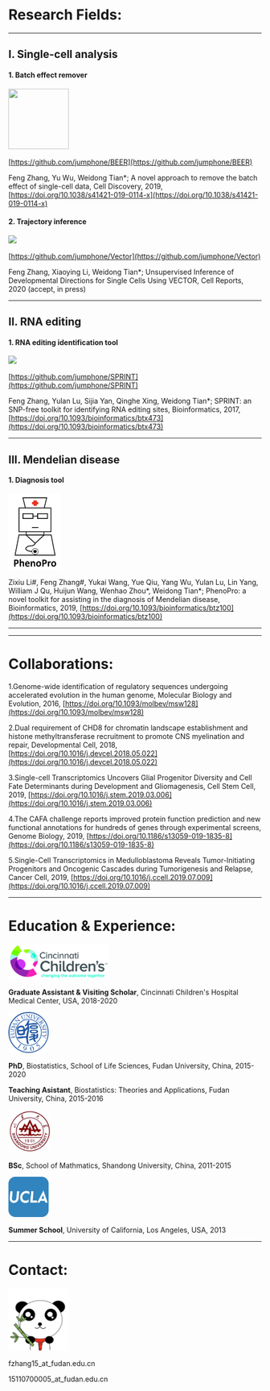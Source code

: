 # Research Fields:

---------------------------------------

## I. Single-cell analysis

#### 1. Batch effect remover
<img src="https://raw.githubusercontent.com/jumphone/BEER/master/DATA/BEER_LOGO.png?raw=true" width="120" height="120">

[https://github.com/jumphone/BEER](https://github.com/jumphone/BEER)

Feng Zhang, Yu Wu, Weidong Tian*; A novel approach to remove the batch effect of single-cell data, Cell Discovery, 2019, [https://doi.org/10.1038/s41421-019-0114-x](https://doi.org/10.1038/s41421-019-0114-x)

#### 2. Trajectory inference
<img src="https://github.com/jumphone/BEER/raw/master/DATA/Vector_LOGO.png" width="130" >

[https://github.com/jumphone/Vector](https://github.com/jumphone/Vector)

Feng Zhang, Xiaoying Li, Weidong Tian*; Unsupervised Inference of Developmental Directions for Single Cells Using VECTOR, Cell Reports, 2020 (accept, in press)

---------------------------------------

## II. RNA editing

#### 1. RNA editing identification tool
<img src="https://github.com/jumphone/SPRINT/blob/master/data/LOGO.png?raw=true" width="120" >

[https://github.com/jumphone/SPRINT](https://github.com/jumphone/SPRINT)

Feng Zhang, Yulan Lu, Sijia Yan, Qinghe Xing, Weidong Tian*; SPRINT: an SNP-free toolkit for identifying RNA editing sites, Bioinformatics, 2017, [https://doi.org/10.1093/bioinformatics/btx473](https://doi.org/10.1093/bioinformatics/btx473)

---------------------------------------

## III. Mendelian disease

#### 1. Diagnosis tool
<img src="https://github.com/jumphone/jumphone.github.io/blob/master/img/phenopro_logo.png?raw=true" width="105" height="150">

Zixiu Li#, Feng Zhang#, Yukai Wang, Yue Qiu, Yang Wu, Yulan Lu, Lin Yang, William J Qu, Huijun Wang, Wenhao Zhou\*, Weidong Tian*; PhenoPro: a novel toolkit for assisting in the diagnosis of Mendelian disease, Bioinformatics, 2019, [https://doi.org/10.1093/bioinformatics/btz100](https://doi.org/10.1093/bioinformatics/btz100)

---------------------------------------



---------------------------------------

# Collaborations:

1.Genome-wide identification of regulatory sequences undergoing accelerated evolution in the human genome, Molecular Biology and Evolution, 2016, [https://doi.org/10.1093/molbev/msw128](https://doi.org/10.1093/molbev/msw128)

2.Dual requirement of CHD8 for chromatin landscape establishment and histone methyltransferase recruitment to promote CNS myelination and repair, Developmental Cell, 2018, [https://doi.org/10.1016/j.devcel.2018.05.022](https://doi.org/10.1016/j.devcel.2018.05.022)

3.Single-cell Transcriptomics Uncovers Glial Progenitor Diversity and Cell Fate Determinants during Development and Gliomagenesis, Cell Stem Cell, 2019, [https://doi.org/10.1016/j.stem.2019.03.006](https://doi.org/10.1016/j.stem.2019.03.006)

4.The CAFA challenge reports improved protein function prediction and new functional annotations for hundreds of genes through experimental screens, Genome Biology, 2019, [https://doi.org/10.1186/s13059-019-1835-8](https://doi.org/10.1186/s13059-019-1835-8)

5.Single-Cell Transcriptomics in Medulloblastoma Reveals Tumor-Initiating Progenitors and Oncogenic Cascades during Tumorigenesis and Relapse, Cancer Cell, 2019, [https://doi.org/10.1016/j.ccell.2019.07.009](https://doi.org/10.1016/j.ccell.2019.07.009)

---------------------------------------

# Education & Experience:

<img src="https://github.com/jumphone/jumphone.github.io/blob/master/img/cchmc_logo.jpeg?raw=true" width="200">

**Graduate Assistant & Visiting Scholar**, Cincinnati Children's Hospital Medical Center, USA, 2018-2020

<img src="https://github.com/jumphone/jumphone.github.io/blob/master/img/fudan_logo.png?raw=true" width="80">

**PhD**, Biostatistics, School of Life Sciences, Fudan University, China, 2015-2020

**Teaching Asistant**, Biostatistics: Theories and Applications, Fudan University, China, 2015-2016

<img src="https://github.com/jumphone/jumphone.github.io/blob/master/img/shandong_logo.jpg?raw=true" width="85">

**BSc**, School of Mathmatics, Shandong University, China, 2011-2015 

<img src="https://github.com/jumphone/jumphone.github.io/blob/master/img/UCLA_logo.jpg?raw=true" width="80">

**Summer School**, University of California, Los Angeles, USA, 2013

---------------------------------------

# Contact:

<img src="https://github.com/jumphone/jumphone.github.io/blob/master/img/panda_happy_logo.png?raw=true" width="120">

fzhang15_at_fudan.edu.cn

15110700005_at_fudan.edu.cn

